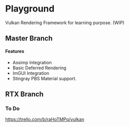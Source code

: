 # Playground
Vulkan Rendering Framework for learning purpose. (WIP)

## Master Branch 
#### Features
* Assimp Integration
* Basic Deferred Rendering 
* ImGUI Integration
* Stingray PBS Material support. 

## RTX Branch



### To Do
https://trello.com/b/raHoTMPq/vulkan


